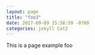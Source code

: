```yaml
---
layout: page
title: "foo3"
date: 2017-09-09 15:58:59 -0700
categories: jekyll Cat2
---
```


This is a page example foo